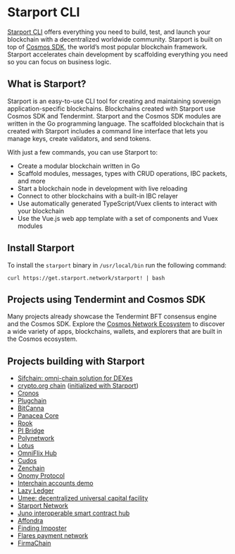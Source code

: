 # Starport CLI

[Starport CLI](https://github.com/tendermint/starport) offers everything you need to build, test, and launch your blockchain with a decentralized worldwide community. Starport is built on top of [Cosmos SDK](https://docs.cosmos.network), the world’s most popular blockchain framework. Starport accelerates chain development by scaffolding everything you need so you can focus on business logic.

## What is Starport?

Starport is an easy-to-use CLI tool for creating and maintaining sovereign application-specific blockchains. Blockchains created with Starport use Cosmos SDK and Tendermint. Starport and the Cosmos SDK modules are written in the Go programming language. The scaffolded blockchain that is created with Starport includes a command line interface that lets you manage keys, create validators, and send tokens.

With just a few commands, you can use Starport to:

* Create a modular blockchain written in Go
* Scaffold modules, messages, types with CRUD operations, IBC packets, and more
* Start a blockchain node in development with live reloading
* Connect to other blockchains with a built-in IBC relayer
* Use automatically generated TypeScript/Vuex clients to interact with your blockchain
* Use the Vue.js web app template with a set of components and Vuex modules

## Install Starport

To install the `starport` binary in `/usr/local/bin` run the following command:

```
curl https://get.starport.network/starport! | bash
```

## Projects using Tendermint and Cosmos SDK

Many projects already showcase the Tendermint BFT consensus engine and the Cosmos SDK. Explore the [Cosmos Network Ecosystem](https://cosmos.network/ecosystem/apps) to discover a wide variety of apps, blockchains, wallets, and explorers that are built in the Cosmos ecosystem.

## Projects building with Starport

* [Sifchain: omni-chain solution for DEXes](https://github.com/Sifchain/sifnode)
* [crypto.org chain](https://github.com/crypto-org-chain/chain-main) ([initialized with Starport](https://github.com/crypto-org-chain/chain-main/commit/37b2ecb49a9aae7c581270a4f2dbecfcd8e8a6e9))
* [Cronos](https://github.com/crypto-org-chain/cronos)
* [Plugchain](https://github.com/oracleNetworkProtocol/plugchain)
* [BitCanna](https://github.com/BitCannaGlobal/testnet-bcna-cosmos)
* [Panacea Core](https://github.com/medibloc/panacea-core)
* [Rook](https://github.com/cmwaters/rook)
* [PI Bridge](https://github.com/pchain-org/pi-bridge)
* [Polynetwork](https://github.com/Switcheo/polynetwork-cosmos)
* [Lotus](https://github.com/BabyBlockchains/Lotus)
* [OmniFlix Hub](https://github.com/OmniFlix/omniflixhub)
* [Cudos](https://github.com/CudoVentures/cudos-node)
* [Zenchain](https://github.com/zenchainprotocol/zenchain)
* [Onomy Protocol](https://github.com/onomyprotocol/ochain)
* [Interchain accounts demo](https://github.com/cosmos/interchain-accounts)
* [Lazy Ledger](https://github.com/lazyledger/lazyledger-app)
* [Umee: decentralized universal capital facility](https://github.com/umee-network/umee)
* [Starport Network](https://github.com/tendermint/spn)
* [Juno interoperable smart contract hub](https://github.com/CosmosContracts/Juno)
* [Affondra](https://github.com/EG-easy/affondra)
* [Finding Imposter](https://github.com/chantmk/Finding-imposter)
* [Flares payment network](https://github.com/wangfeiping/flares)
* [FirmaChain](https://github.com/firmachain/firmachain)
